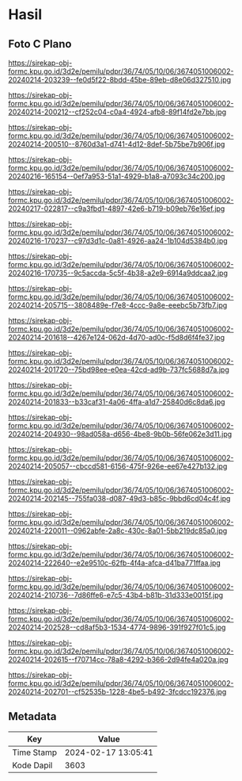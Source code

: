 # Hasil

## Foto C Plano

https://sirekap-obj-formc.kpu.go.id/3d2e/pemilu/pdpr/36/74/05/10/06/3674051006002-20240214-203239--fe0d5f22-8bdd-45be-89eb-d8e06d327510.jpg

https://sirekap-obj-formc.kpu.go.id/3d2e/pemilu/pdpr/36/74/05/10/06/3674051006002-20240214-200212--cf252c04-c0a4-4924-afb8-89f14fd2e7bb.jpg

https://sirekap-obj-formc.kpu.go.id/3d2e/pemilu/pdpr/36/74/05/10/06/3674051006002-20240214-200510--8760d3a1-d741-4d12-8def-5b75be7b906f.jpg

https://sirekap-obj-formc.kpu.go.id/3d2e/pemilu/pdpr/36/74/05/10/06/3674051006002-20240216-165154--0ef7a953-51a1-4929-b1a8-a7093c34c200.jpg

https://sirekap-obj-formc.kpu.go.id/3d2e/pemilu/pdpr/36/74/05/10/06/3674051006002-20240217-022817--c9a3fbd1-4897-42e6-b719-b09eb76e16ef.jpg

https://sirekap-obj-formc.kpu.go.id/3d2e/pemilu/pdpr/36/74/05/10/06/3674051006002-20240216-170237--c97d3d1c-0a81-4926-aa24-1b104d5384b0.jpg

https://sirekap-obj-formc.kpu.go.id/3d2e/pemilu/pdpr/36/74/05/10/06/3674051006002-20240216-170735--9c5accda-5c5f-4b38-a2e9-6914a9ddcaa2.jpg

https://sirekap-obj-formc.kpu.go.id/3d2e/pemilu/pdpr/36/74/05/10/06/3674051006002-20240214-205715--3808489e-f7e8-4ccc-9a8e-eeebc5b73fb7.jpg

https://sirekap-obj-formc.kpu.go.id/3d2e/pemilu/pdpr/36/74/05/10/06/3674051006002-20240214-201618--4267e124-062d-4d70-ad0c-f5d8d6f4fe37.jpg

https://sirekap-obj-formc.kpu.go.id/3d2e/pemilu/pdpr/36/74/05/10/06/3674051006002-20240214-201720--75bd98ee-e0ea-42cd-ad9b-737fc5688d7a.jpg

https://sirekap-obj-formc.kpu.go.id/3d2e/pemilu/pdpr/36/74/05/10/06/3674051006002-20240214-201833--b33caf31-4a06-4ffa-a1d7-25840d6c8da6.jpg

https://sirekap-obj-formc.kpu.go.id/3d2e/pemilu/pdpr/36/74/05/10/06/3674051006002-20240214-204930--98ad058a-d656-4be8-9b0b-56fe062e3d11.jpg

https://sirekap-obj-formc.kpu.go.id/3d2e/pemilu/pdpr/36/74/05/10/06/3674051006002-20240214-205057--cbccd581-6156-475f-926e-ee67e427b132.jpg

https://sirekap-obj-formc.kpu.go.id/3d2e/pemilu/pdpr/36/74/05/10/06/3674051006002-20240214-202145--755fa038-d087-49d3-b85c-9bbd6cd04c4f.jpg

https://sirekap-obj-formc.kpu.go.id/3d2e/pemilu/pdpr/36/74/05/10/06/3674051006002-20240214-220011--0962abfe-2a8c-430c-8a01-5bb219dc85a0.jpg

https://sirekap-obj-formc.kpu.go.id/3d2e/pemilu/pdpr/36/74/05/10/06/3674051006002-20240214-222640--e2e9510c-62fb-4f4a-afca-d41ba771ffaa.jpg

https://sirekap-obj-formc.kpu.go.id/3d2e/pemilu/pdpr/36/74/05/10/06/3674051006002-20240214-210736--7d86ffe6-e7c5-43b4-b81b-31d333e0015f.jpg

https://sirekap-obj-formc.kpu.go.id/3d2e/pemilu/pdpr/36/74/05/10/06/3674051006002-20240214-202528--cd8af5b3-1534-4774-9896-391f927f01c5.jpg

https://sirekap-obj-formc.kpu.go.id/3d2e/pemilu/pdpr/36/74/05/10/06/3674051006002-20240214-202615--f70714cc-78a8-4292-b366-2d94fe4a020a.jpg

https://sirekap-obj-formc.kpu.go.id/3d2e/pemilu/pdpr/36/74/05/10/06/3674051006002-20240214-202701--cf52535b-1228-4be5-b492-3fcdcc192376.jpg


## Metadata

| Key        | Value               |
| ---------- | ------------------- |
| Time Stamp | 2024-02-17 13:05:41 |
| Kode Dapil | 3603                |




